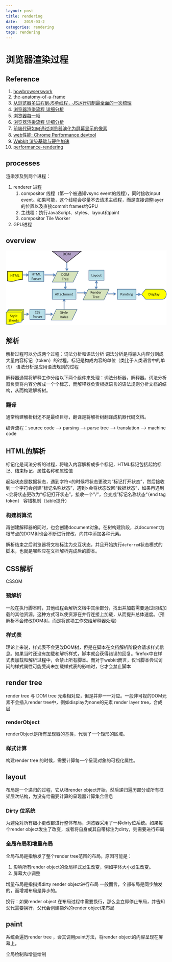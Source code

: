 ```yaml
---
layout: post
title: rendering
date:   2019-03-2
categories: rendering
tags: rendering
---
```


# 浏览器渲染过程

## Reference

1. [howbrowserswork](https://www.html5rocks.com/zh/tutorials/internals/howbrowserswork/#The_browser_high_level_structure)
2. [the-anatomy-of-a-frame](https://aerotwist.com/blog/the-anatomy-of-a-frame/)
3. [从浏览器多进程到JS单线程，JS运行机制最全面的一次梳理](https://juejin.im/post/5a6547d0f265da3e283a1df7#heading-6)
4. [浏览器渲染流程 详细分析](https://juejin.im/entry/59f010fdf265da4315231caa)
5. [浏览器每一帧](https://github.com/hushicai/hushicai.github.io/issues/5)
6. [浏览器渲染流程 详细分析](https://juejin.im/entry/59f010fdf265da4315231caa)
7. [前端代码如何通过浏览器演化为屏幕显示的像素](https://zhuanlan.zhihu.com/p/44737615)
8. [web性能: Chrome Performance devtool](https://lancelou.com/post/chrome-devtool-performance-tab-basic)
9. [Webkit 渲染基础与硬件加速](https://segmentfault.com/a/1190000013627093#articleHeader0)
10. [performance-rendering](https://developers.google.com/web/fundamentals/performance/rendering)

## processes

渲染涉及到两个进程：

1. renderer 进程
   1. compositor 线程（第一个被通知vsync event的线程），同时接收input event。如果可能，这个线程会尽量不去请求主线程，而是直接调整layer的位置以及直接commit frames给GPU
   2. 主线程：执行JavaScript、styles、layout和paint
   3. compositor Tile Worker
2. GPU进程

## overview
![overview](/assets/images/render-1.png)

## 解析

解析过程可以分成两个过程：词法分析和语法分析
词法分析是将输入内容分割成大量内容标记（token）的过程。标记是构成内容的单位（类比于人类语言中的单词）
语法分析是应用语法规则的过程

解释器通常将解释工作分给以下两个组件来处理：词法分析器，解释器。词法分析器负责将内容分解成一个个标志，而解释器负责根据语言的语法规则分析文档的结构，从而构建解析树。

### 翻译

通常构建解析树还不是最终目标，翻译是将解析树翻译成机器代码文档。

编译流程：source code --> parsing --> parse tree --> translation --> machine code

## HTML的解析

标记化是词法分析的过程，将输入内容解析成多个标记，HTML标记包括起始标记、结束标记、属性名称和属性值

起始状态是数据状态，遇到字符<的时候将状态更改为“标记打开状态”，然后接收到一个字符会创建“标记名称状态”，遇到>会将状态改回“数据状态”，如果再遇到<会将状态更改为“标记打开状态”，接收一个"/"，会变成”标记名称状态“（end tag token）
容错机制（table提升）

### 构建树算法

再创建解释器的同时，也会创建document对象。在树构建阶段，以document为根节点的DOM树也会不断进行修改，向其中添加各种元素。

解析结束之后浏览器将文档标注为交互状态，并且开始执行`deferred`状态模式的脚本，也就是哪些应在文档解析完成后的脚本。

## CSS解析

CSSOM

### 预解析

一般在执行脚本时，其他线程会解析文档中其余部分，找出并加载需要通过网络加载的其他资源。这种方式可以使资源在并行连接上加载，从而提升总体速度。（预解析不会修改DOM树，而是将这项工作交给解释器处理）

### 样式表

理论上来说，样式表不会更改DOM树，但是在脚本在文档解析阶段会请求样式信息。如果当时还没有加载和解析样式，脚本就会获得错误的回复。firefox中在样式表加载和解析过程中，会禁止所有脚本。而对于webkit而言，仅当脚本尝试访问的样式属性可能受尚未加载样式表的影响时，它才会禁止脚本

## render tree

render tree 与 DOM tree 元素相对应，但是并非一一对应。一般非可视的DOM元素不会插入render tree中，例如display为none的元素
render layer tree，合成层

### renderObject 

renderObject是所有呈现器的基类，代表了一个矩形的区域。

### 样式计算

构建render tree 的时候，需要计算每一个呈现对象的可视化属性。

## layout

布局是一个递归的过程，它从根render object开始，然后递归遍历部分或所有框架层次结构，为没有给需要计算的呈现器计算集合信息

### Dirty 位系统

为避免对所有细小更改都进行整体布局，浏览器采用了一种dirty位系统。如果每个render object发生了改变，或者将自身或其自带标注为dirty，则需要进行布局

### 全局布局和增量布局

全局布局是指触发了整个render tree范围的布局，原因可能是：

1. 影响所有render object的全局样式发生改变，例如字体大小发生改变。
2. 屏幕大小调整

增量布局是指指挥dirty render object进行布局
一般而言，全部布局是同步触发的，而增减布局是异步的。

换行：如果render object 在布局过程中需要换行，那么会立即停止布局，并告知父代需要换行，父代会创建额外的render object来布局

## paint

系统会遍历render tree ，会其调用paint方法，将render object的内容呈现在屏幕上。

全局绘制和增量绘制